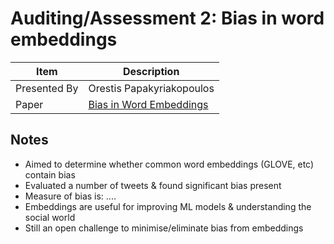 # Auditing/Assessment 2: Bias in word embeddings

| Item | Description |
| --- | --- | 
| Presented By | Orestis Papakyriakopoulos |
| Paper | [Bias in Word Embeddings](https://dl.acm.org/doi/pdf/10.1145/3351095.3372843?download=true) |



## Notes

- Aimed to determine whether common word embeddings (GLOVE, etc) contain bias
- Evaluated a number of tweets & found significant bias present
- Measure of bias is: ....
- Embeddings are useful for improving ML models & understanding the social world
- Still an open challenge to minimise/eliminate bias from embeddings